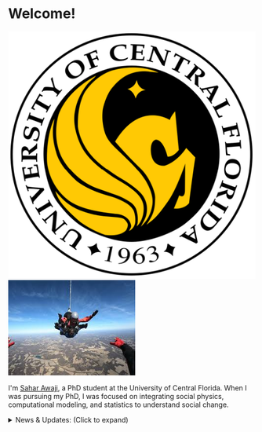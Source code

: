 # Welcome!

![UCF](https://github.com/SaharAwaji/personal-website/blob/main/logo%20of%20ucf.png)
![Skydiving](https://github.com/S7orx/portfolio/blob/main/skydiving%20.jpeg)

I'm [Sahar Awaji](https://www.linkedin.com/in/dr-sahar-awaji-phd-a82537b1/), a PhD student at the University of Central Florida. When I was pursuing my PhD, I was focused on integrating social physics, computational modeling, and statistics to understand social change. 
<details>
<summary>News & Updates: (Click to expand)</summary>

- **August 2024**: Graduating with a Ph.D. degree in Big Data Analytics.
- **July 2024**: Successfully defended my dissertation.
- **January 2024**: Starting as a statistics and data science graduate assistant at UCF.
- **September 2023**: Published a new paper on entropy and social dynamics.
- **July 2023**: Passed PhD candidacy exam in Big Data Analytics.
- **January 2023**: Passed PhD qualifying exam in Big Data Analytics.
- **May 2022**: Graduated with a Master's degree in Data Science and Statistics.
- **January 2022**: Passed master's comprehensive Data Science and Statistics exam.
- **August 2019**: Started my PhD in Big Data Analytics at the University of Central Florida.
- **May 2016**: Graduated with a Master's degree in Mathematical Statistics.
- **March 2016**: Successfully defended my dissertation.
- **August 2014**: Started a Master's in Mathematical Statistics at Taif University.
